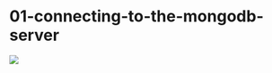 # 01-connecting-to-the-mongodb-server

![](https://gyazo.com/eb5c5741b6a9a16c692170a41a49c858.png)

